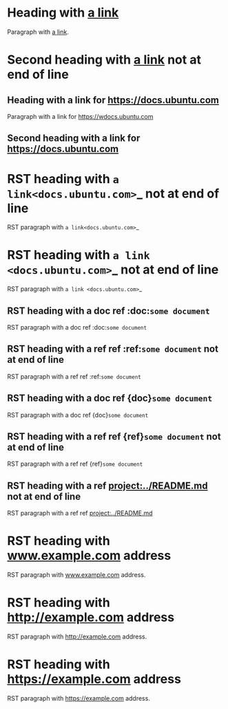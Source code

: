 <!-- To test, run `vale --filter '.Name=="Canonical.009-Headings-no-links"' test009.md` -->

# Heading with [a link](docs.ubuntu.com) 

Paragraph with [a link](docs.ubuntu.com).

Second heading with [a link](docs.ubuntu.com) not at end of line
================================================================

## Heading with a link for <https://docs.ubuntu.com>

Paragraph with a link for <https://wdocs.ubuntu.com>

Second heading with a link for <https://docs.ubuntu.com>
---------------------------------------------------------

RST heading with `a link<docs.ubuntu.com>`_ not at end of line
==============================================================

RST paragraph with `a link<docs.ubuntu.com>`_

RST heading with `a link <docs.ubuntu.com>`_ not at end of line
===============================================================

RST paragraph with `a link <docs.ubuntu.com>`_

RST heading with a doc ref :doc:`some document`
-----------------------------------------------

RST paragraph with a doc ref :doc:`some document`


RST heading with a ref ref :ref:`some document` not at end of line
------------------------------------------------------------------

RST paragraph with a ref ref :ref:`some document`

RST heading with a doc ref {doc}`some document`
-----------------------------------------------

RST paragraph with a doc ref {doc}`some document`


RST heading with a ref ref {ref}`some document` not at end of line
------------------------------------------------------------------

RST paragraph with a ref ref {ref}`some document`


RST heading with a ref <project:../README.md> not at end of line
------------------------------------------------------------------

RST paragraph with a ref ref <project:../README.md> 


RST heading with www.example.com address
========================================

RST paragraph with www.example.com address.

RST heading with http://example.com address
========================================

RST paragraph with http://example.com address.

RST heading with https://example.com address
========================================

RST paragraph with https://example.com address.
